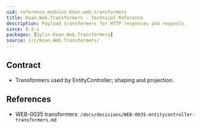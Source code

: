 ```yaml
---
uid: reference.modules.Koan.web.transformers
title: Koan.Web.Transformers - Technical Reference
description: Payload transformers for HTTP responses and requests.
since: 0.2.x
packages: [Sylin.Koan.Web.Transformers]
source: src/Koan.Web.Transformers/
---
```


## Contract

- Transformers used by EntityController; shaping and projection.

## References

- WEB-0035 transformers: `/docs/decisions/WEB-0035-entitycontroller-transformers.md`

